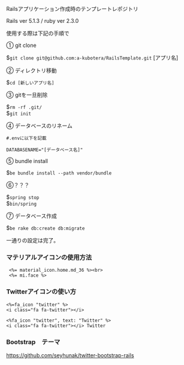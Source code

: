 Railsアプリケーション作成時のテンプレートレポジトリ　

Rails ver 5.1.3 / ruby ver 2.3.0

使用する際は下記の手順で

① git clone

$`git clone git@github.com:a-kubotera/RailsTemplate.git` [アプリ名]

② ディレクトリ移動

$`cd [新しいアプリ名]`

③ gitを一旦削除

$`rm -rf .git/`<br>
$`git init`

④ データベースのリネーム

~~~
#.envに以下を記載

DATABASENAME="[データベース名]"
~~~

⑤ bundle install

$`be bundle install --path vendor/bundle`

⑥？？？

$`spring stop`<br>
$`bin/spring`<br>

⑦ データベース作成

$`be rake db:create db:migrate`

一通りの設定は完了。

### マテリアルアイコンの使用方法<br>
~~~
 <%= material_icon.home.md_36 %><br>
 <%= mi.face %>
~~~
 
### Twitterアイコンの使い方
~~~
<%=fa_icon "twitter" %>
<i class="fa fa-twitter"></i>

<%fa_icon "twitter", text: "Twitter" %>
<i class="fa fa-twitter"></i> Twitter
~~~

### Bootstrap　テーマ
https://github.com/seyhunak/twitter-bootstrap-rails
~~~Teemaの
~~~
